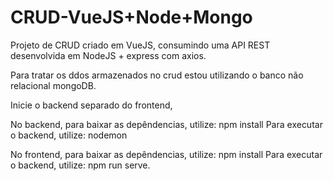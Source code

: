 # CRUD-VueJS+Node+Mongo

Projeto de CRUD criado em VueJS, consumindo uma API REST desenvolvida em NodeJS + express com axios.

Para tratar os ddos armazenados no crud estou utilizando o banco não relacional mongoDB.

Inicie o backend separado do frontend,

No backend, para baixar as depêndencias, utilize: npm install Para executar o backend, utilize: nodemon

No frontend, para baixar as depêndencias, utilize: npm install Para executar o backend, utilize: npm run serve.
